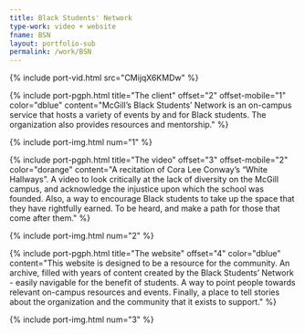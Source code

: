 ```yaml
---
title: Black Students' Network
type-work: video + website
fname: BSN
layout: portfolio-sub
permalink: /work/BSN
---
```


{% include port-vid.html src="CMijqX6KMDw" %}

{% include port-pgph.html title="The client" offset="2" offset-mobile="1" color="dblue" content="McGill’s Black Students’ Network is an on-campus service that hosts a variety of events by and for Black students. The organization also provides resources and mentorship." %}

{% include port-img.html num="1" %}

{% include port-pgph.html title="The video" offset="3" offset-mobile="2" color="dorange" content="A recitation of Cora Lee Conway’s “White Hallways”. A video to look critically at the lack of diversity on the McGill campus, and acknowledge the injustice upon which the school was founded. Also, a way to encourage Black students to take up the space that they have rightfully earned. To be heard, and make a path for those that come after them." %}

{% include port-img.html num="2" %}

{% include port-pgph.html title="The website" offset="4" color="dblue" content="This website is designed to be a resource for the community. An archive, filled with years of content created by the Black Students’ Network - easily navigable for the benefit of students. A way to point people towards relevant on-campus resources and events. Finally, a place to tell stories about the organization and the community that it exists to support." %}

{% include port-img.html num="3" %}
